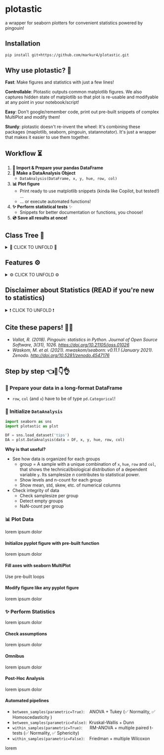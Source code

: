 # plotastic

a wrapper for seaborn plotters for convenient statistics powered by pingouin!

## Installation

``` bash
pip install git+https://github.com/markur4/plotastic.git
```

## Why use plotastic? 🤔

**Fast**: Make figures and statistics with just a few lines!

**Controllable**: Plotastic outputs common matplotlib figures. We also captures hidden state of matplotlib so that plot is re-usable and modifyable at any point in your notebook/script!

**Easy**: Don't google/remember code, print out pre-built snippets of complex MultiPlot and modify them!

**Sturdy**: plotastic doesn't re-invent the wheel: It's combining these packages (maplotlib, seaborn, pingouin, statannotator). It's just a wrapper that makes it easier to use them together.

## Workflow ⏳

1. **🧮 Import & Prepare your pandas DataFrame**
2. **🔀 Make a DataAnalysis Object**
   - `DataAnalysis(DataFrame, x, y, hue, row, col)`
3. **📊 Plot figure**
   - Print ready to use matplotlib snippets (kinda like Copilot, but tested!) ... 
   - ... or execute automated functions!
4. **✨ Perform statistical tests** ✨
   - Snippets for better documentation or functions, you choose!
5. **💿 Save all results at once!**

## Class Tree 🌳

<details>
<summary>🌳 CLICK TO UNFOLD 🌳</summary>

### Not everything is implemented. But this is where we're headed. See Features to see what's possible snd what not

```mermaid
classDiagram
   
   class WorkingDirectory{
      <<service>>
      SCRIPT_NAME
      SCRIPT_PATH
      SCRIPT_EXTENSION
      SCRIPT_FILEPATH
      cwd
      current_time: str = filer.IMPORTTIME
      _current_day(property): -> str
      _is_notebook(): -> bool
      set_cwd(path: str)
   }

   class Filer{
      <<service>>
      title: str ="untitled"
      ...
      _path_subfolder(property)
      _path_subsubfolder(property)
      _parent(property)
      _path_file(property)
      add_to_title(to_end:str, to_start:str): -> str
      ....()
   }

   WorkingDirectory <|-- Filer
   Filer *-- DataAnalysis



   %% ANALYSIS #......................................................................................

   class pd_DataFrame{
      ...
      ....()
   }

   class Dims {
      x: str 
      y: str
      hue: str =None
      row: str =None
      col: str =None
      set(**kwargs, inplace: bool =False)
      switch(*keys, **kwargs inplace: bool =False)
   }

   class Analysis {

      data: pd.DataFrame
      dims: Dims

      subject: str =None 
      is_transformed: bool =False
      ...
      title.setter()
      _NaNs(property) 
      %%_empty_groups(property)
      _factors_all(property) [x,y,hue,row,col]
      _factors_xhue(property) [x,hue]
      _factors_rowcol(property) [row,col]
      _vartypes(property) = dict(f1:'categorical', f2:'continuous', ...)
      _levels(property) = dict(f1:[l1, l2, ...], f2:[...], ...)
      _hierarchy(property) = dict(ROW:[l1, l2, ...], COL:[...], HUE:[...], X:[...])
      transform() -> Analysis
      describe_data() -> pd.DataFrame
      catplot(kind="strip") -> sns.FacetGrid
      ....()
   }
   click Analysis href "https://github.com/markur4/plotastic/blob/main/plotastic/analysis.py" "analysis.py"
  
   pd_DataFrame *-- Analysis
   Dims *-- Analysis



   Analysis <|-- PlotTool
   %%Analysis <|-- Assumptions
   %%Analysis <|-- Omnibus
   %%Analysis <|-- PostHoc
   Analysis <|-- Assumptions


   %% STATISTICS #......................................................................................

   class pingouin{
      <<Statistics Library>>
      anova()
      rm_anova()
      pairwise_tests()
      ....()
   }


   class Assumptions{
      normal(property):bool ="unknown"
      homoscedastic(property):bool ="unknown"
      spherical(property):bool ="unknown"
      parametric(property):bool =None
      ...
      check_normality()
      check_normality_snip()
      check_sphericity()
      check_sphericity_snip()
      check_homoscedasticity()
      check_homoscedasticity_snip()
      check_all_assumptions()
      check_all_assumptions_snip()
      ....()
   }

   class Omnibus{
      ...
      significant_factors(property): dict
      omni_anova()
      omni_anova_snip()
      omni_rmanova()
      omni_rmamova_snip()
      omni_kruskal()
      omni_kruskal_snip()
      ....()
   }
   class PostHoc{
      ...
      significant_pairs(property): pd.DataFrame
      test_tukey()
      test_tukey_snip()
      test_dunn()
      test_dunn_snip()
      test_multiple_paired_t()
      test_multiple_paired_t_snip()
      test_multiple_wilcoxon()
      test_multiple_wilcoxon_snip()
      ....()
   }
   class Bivariate{
      ...
      test_pearson()
      test_pearson_snip()
      test_spearman()
      test_spearman_snip()
      test_kendall()
      test_kendall_snip()
      ....()
   }

   Assumptions  <|-- PostHoc
   Assumptions  <|-- Omnibus
   Assumptions  <|-- Bivariate
   pingouin .. Assumptions




   %% PLOTTING #......................................................................................


   class matplotlib{
      <<Plotting Objects>>
      ...
      Axes
      Figure
      fig.legend()
      ....()
   }

   class PlotTool{
      fig: mpl.figure.Figure
      axes: mpl.axes.Axes
      ...
      subplots() -> (fig, axes)
      fillaxes(kind="bar") -> (fig, axes)
      plot(kind="strip") -> (fig, axes)


      axes_nested(property) -> np.ndarray(axes).shape(1,1)
      axes_iter__key_ax(property) -> ax

      edit_titles(titles:dict) -> None
      edit_titles_snip()
      edit_labels(labels:dict) -> None
      edit_labels_snip()
      edit_ticks(ticks:dict) -> None
      edit_ticks_snip()
      ....()
   }
   
   matplotlib *-- PlotTool


   class MultiPlot{
      <<Library of pre-built Plots>>
      ...
      plot_box_with_dots(dotkind:str["swarm", "strip"])
      plot_box_with_dots_snip()
      plot_mean_with_dots(meankind:str["bar", "point"], dotkind:str["swarm", "strip"])
      plot_mean_with_dots_snip()
      plot_paired_dots()
      plot_paired_dots_snip()
      plot_scatter_with_line()
      plot_scatter_with_line_snip()
      plot_qqplot()
      ....()
   }

   PlotTool <|-- MultiPlot


   %% DATAANALYSIS #......................................................................................

   class DataAnalysis{

      <<Interface>>
      %% FIGURES DON'T NEED TITLES, WE EDIT THEM AFTERWARDS
      title = "untitled" 
      filer: Filer 
      results: dict =None && DataFrames of statistics
      ...
      _axes_dict(property): dict(str plt.MultiPlot)
      annot_stars(axes) -> (fig, axes)
      show_plot()
      save_all()
      ....()
   }
   click DataAnalysis href "https://github.com/markur4/plotastic/blob/main/plotastic/dataanalysis.py" "dataanalysis.py"

   MultiPlot <|-- DataAnalysis
   Omnibus <|-- DataAnalysis
   PostHoc <|-- DataAnalysis
   Bivariate <|-- DataAnalysis




```

</details>


## Features ⚙️

<details>
<summary>⚙️ CLICK TO UNFOLD ⚙️</summary>

### Implemented

- **Plotting:**
  - still refactoring!


### Planned

- **Plotting:**
  - All possible seaborn plote
  - QQ-MultiPlot
- **Assumption testing:**
  - Normality (Shapiro-Wilk)
  - Sphericity (Levene)
- **Omnibus tests:**
  - lorem
  - lorem
- **Post-hoc tests:**
  - lorem
  - lorem


### Maybe..?

- Interactive MultiPlot (where you click stuff and adjust scale etc.)

### Not planned

- Support for seaborn FacetGrid
  - Plotastic uses matplotlib figures and fills its axes with seaborn plot functions. In my opinion, that's the best solution that offers the best adaptibility of every plot detail while bieng easy to maintain
- Support for seaborn objects (same as Facetgrid)

### Not possible

- NOTHING

</details>

## Disclaimer about Statistics (READ if you're new to statistics)

<details>

<summary>❗️ CLICK TO UNFOLD ❗️</summary>



The author is not a dedicated statistician. He derives his knowledge from ...

- ... *Intuitive Biostatistics - Fourth Edition (2017) Harvey MotulskyOxford University Press*
- ... talking to other scientists struggling with statistics

**✅ plotastic can help you with...**

- ... choosing correct statistical tests
- ... a playground to experiment with plotting and statsistics which can turn into ...
- ... publication grade figures
- ... publication grade statistical analysis **IF** you really know what you're doing OR you have back-checked your results by a professional statistician
- ... quickly test data transformations (log)

**🛑 plotastic can NOT ...**

- ... test for multicolinearity (Absence of multicolinearity is required by ANOVA!)
- ... teach you statistics, you need some basic knowledge
- ... replace a professional statistician

### Be **critical** and **responsible** with your statistical analysis!



- **Expect Errors:** Don't trust automated systems like this one!
- **Document your work in *ridiculous detail***:
  - ... how technical and biological replicates contributed to your data
  - ... if/how you removed outliers
  - ... if you did or did not apply correction methods (multiple comparisons, Greenhouse Geyser, etc.) and what your rationale is (exploratory vs. confirmatory study?, validation through other methods to reduce Type II error?)
  - Include the applied tests, the number of technical replicates (per datapoint) and the number of biological/independent in each figure legend replicates (per group)>
- **Check results with professionnals:**
  - *"Here is my data, here is my question, here is my analysis, here is my interpretation. What do you think?"*

</details>

## Cite these papers! ✍🏻

- *Vallat, R. (2018). Pingouin: statistics in Python. Journal of Open Source Software, 3(31), 1026. <https://doi.org/10.21105/joss.01026>*
- *Waskom, M. et al. (2021). mwaskom/seaborn: v0.11.1 (January 2021). Zenodo. <http://doi.org/10.5281/zenodo.4547176>*

## Step by step 👈🤞👇👌

### 🧮 Prepare your data in a long-format DataFrame

- `row`, `col` (and `x`) have to be of type `pd.Categorical`!

### 🔀 Initialize `DataAnalysis`

``` python
import seaborn as sns
import plotastic as plst

DF = sns.load_dataset('tips')
DA = plst.DataAnalysis(data = DF, x, y, hue, row, col)
```

**Why is that useful?**

- See how data is organized for each groups
  - group = A sample with a unique combination of `x`, `hue`, `row` and `col`, that shows the technical/biological distribution of a dependent variable `y`. Its samplesize *n* contributes to statistical power.
  - Show levels and n-count for each group
  - Show mean, std, skew, etc. of numerical columns
- Check integrity of data
  - Check samplesize per group
  - Detect empty groups
  - NaN-count per group

### 📊 Plot Data

lorem ipsum dolor

#### Initialize pyplot figure with pre-built function

lorem ipsum dolor

#### Fill axes with seaborn MultiPlot

Use pre-built loops

#### Modify figure like any pyplot figure

lorem ipsum dolor

### ✨ Perform Statistics

lorem ipsum dolor

#### Check assumptions

lorem ipsum dolor

#### Omnibus

lorem ipsum dolor

#### Post-Hoc Analysis

lorem ipsum dolor

#### Automated pipelines

- `between_samples(parametric=True)`:    ANOVA + Tukey (✅ Normality, ✅ Homoscedasticity )
- `between_samples(parametric=False)`:  Kruskal-Wallis + Dunn
- `within_samples(parametric=True)`:      RM-ANOVA + multiple paired t-tests (✅ Normality, ✅ Sphericity)
- `within_samples(parametric=False)`:    Friedman + multiple Wilcoxon

lorem



